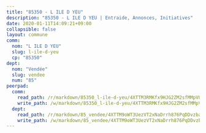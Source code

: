 ```yaml
---
title: "85350 - L ILE D YEU"
description: "85350 - L ILE D YEU | Entraide, Annonces, Initiatives"
date: 2020-01-11T14:09:21+09:00
collapsible: false
layout: commune
comm:
  nom: "L ILE D YEU"
  slug: l-ile-d-yeu
  cp: "85350"
dept:
  nom: "Vendée"
  slug: vendee
  num: "85"
peerpad:
  comm:
    read_path: /r/markdown/85350_l-ile-d-yeu/4XTTM3RMKfx9HJG2ZM2sfMMpVUbsqNAfCMyusJyKn2cHmSVob
    write_path: /w/markdown/85350_l-ile-d-yeu/4XTTM3RMKfx9HJG2ZM2sfMMpVUbsqNAfCMyusJyKn2cHmSVob-K3TgUo4Lh5hZPGNheQUp98oMDb5Ap4PRsjR2SzKhqVaPMBNAf7VBvxvxkYiFpthFSHfjxvhibBmS3vaNe3cFheoU9eG9gJKwLFaijHiMjEZKKqhUCdGUnyKXBqqLthRHb2oYhjUq
  dept:
    read_path: /r/markdown/85_vendee/4XTTM9oWT3UezVT2xNaDrrh876PqDDvzbaovSPP6P6ha63Ezk
    write_path: /w/markdown/85_vendee/4XTTM9oWT3UezVT2xNaDrrh876PqDDvzbaovSPP6P6ha63Ezk-K3TgTz4T2Ao5CxcmNgKRpi6DXEbSZWgvvZNdT7V4KiJycR1vvtGLxg5iYYYKajishdNzKNazAywn7vjwqtQs859ALiENaqFJQsULDwd4rYqVPy8n3JbNCeuPxinCnetCgcSuCcyv
---
```


